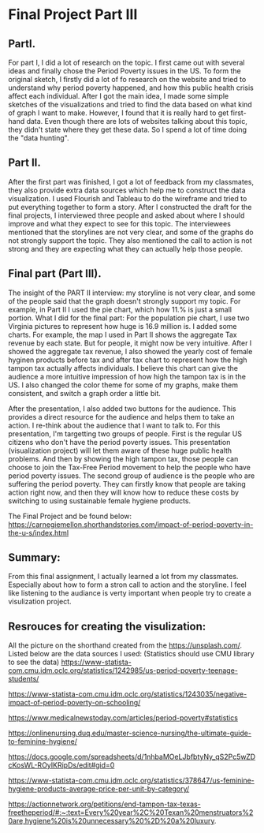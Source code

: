 # Final Project Part III

## PartI.  

For part I, I did a lot of research on the topic. I first came out with several ideas and finally chose the Period Poverty issues in the US. 
To form the original sketch, I firstly did a lot of fo research on the website and tried to understand why period poverty happened, and how this public health crisis affect each individual. 
After I got the main idea, I made some simple sketches of the visualizations and tried to find the data based on what kind of graph I want to make. 
However, I found that it is really hard to get first-hand data. Even though there are lots of websites talking about this topic, they didn't state where they get these data. So I spend a lot of time doing the "data hunting". 

## Part II. 
After the first part was finished, I got a lot of feedback from my classmates, they also provide extra data sources which help me to construct the data visualization. 
I used Flourish and Tableau to do the wireframe and tried to put everything together to form a story. 
After I constructed the draft for the final projects, I interviewed three people and asked about where I should improve and what they expect to see for this topic. 
The interviewees mentioned that the storylines are not very clear, and some of the graphs do not strongly support the topic. 
They also mentioned the call to action is not strong and they are expecting what they can actually help those people. 

## Final part (Part III). 
The insight of the PART II interview: 
my storyline is not very clear, and some of the people said that the graph doesn't strongly support my topic. For example, in Part II I used the pie chart, which how 11.% is just a small portion. 
What I did for the final part:
For the population pie chart, I use two Virginia pictures to represent how huge is 16.9 million is. I added some charts. For example, the map I used in Part II shows the aggregate Tax revenue by each state. But for people, it might now be very intuitive. After I showed the aggregate tax revenue, I also showed the yearly cost of female hyginen products before tax and after tax chart to represent how the high tampon tax actually affects individuals. I believe this chart can give the audience a more intuitive impression of how high the tampon tax is in the US. I also changed the color theme for some of my graphs, make them consistent, and switch a graph order a little bit.

After the presentation, I also added two buttons for the audience. This provides a direct resource for the audience and helps them to take an action.
I re-think about the audience that I want to talk to. For this presentation, I'm targetting two groups of people. First is the regular US citizens who don't have the period poverty issues. This presentation (visualization project) will let them aware of these huge public health problems. And then by showing the high tampon tax, those people can choose to join the Tax-Free Period movement to help the people who have period poverty issues. The second group of audience is the people who are suffering the period poverty. They can firstly know that people are taking action right now, and then they will know how to reduce these costs by switching to using sustainable female hygiene products. 

The Final Project and be found below: 
https://carnegiemellon.shorthandstories.com/impact-of-period-poverty-in-the-u-s/index.html


## Summary: 
From this final assignment, I actually learned a lot from my classmates. Especially about how to form a stron call to action and the storyline. I feel like listening to the audiance is verty important when people try to create a visulization project. 

## Resrouces for creating the visulization:
All the picture on the shorthand created from the https://unsplash.com/.
Listed below are the data sources I used: (Statistics should use CMU library to see the data)
https://www-statista-com.cmu.idm.oclc.org/statistics/1242985/us-period-poverty-teenage-students/

https://www-statista-com.cmu.idm.oclc.org/statistics/1243035/negative-impact-of-period-poverty-on-schooling/

https://www.medicalnewstoday.com/articles/period-poverty#statistics

https://onlinenursing.duq.edu/master-science-nursing/the-ultimate-guide-to-feminine-hygiene/

https://docs.google.com/spreadsheets/d/1nhbaMOeLJbfbtyNy_qS2Pc5wZDcKosWL-ROyIKRipDs/edit#gid=0

https://www-statista-com.cmu.idm.oclc.org/statistics/378647/us-feminine-hygiene-products-average-price-per-unit-by-category/

https://actionnetwork.org/petitions/end-tampon-tax-texas-freetheperiod/#:~:text=Every%20year%2C%20Texan%20menstruators%20are,hygiene%20is%20unnecessary%20%2D%20a%20luxury.

 

